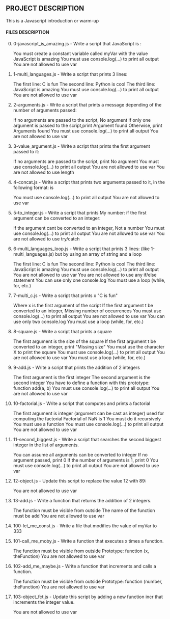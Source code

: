 ## PROJECT DESCRIPTION
This is a Javascript introduction or warm-up

#### FILES DESCRIPTION
0. 0-javascript_is_amazing.js - Write a script that JavaScript is :

   You must create a constant variable called myVar with the value JavaScript is amazing
   You must use console.log(...) to print all output
   You are not allowed to use var

1. 1-multi_languages.js - Write a script that prints 3 lines:

   The first line: C is fun
   The second line: Python is cool
   The third line: JavaScript is amazing
   You must use console.log(...) to print all output
   You are not allowed to use var

2. 2-arguments.js - Write a script that prints a message depending of the number of arguments passed:

   If no arguments are passed to the script, No argument
   If only one argument is passed to the script,print Argument found
   Otherwise, print Arguments found
   You must use console.log(...) to print all output
   You are not allowed to use var

3. 3-value_argument.js - Write a script that prints the first argument passed to it:

   If no arguments are passed to the script, print No argument
   You must use console.log(...) to print all output
   You are not allowed to use var
   You are not allowed to use length
	     
4. 4-concat.js - Write a script that prints two arguments passed to it, in the following format: is

   You must use console.log(...) to print all output
   You are not allowed to use var

5. 5-to_integer.js - Write a script that prints My number: <first argument converted in integer> if the first argument can be converted to an integer:

   If the argument cant be converted to an integer, Not a number
   You must use console.log(...) to print all output
   You are not allowed to use var
   You are not allowed to use try/catch

6. 6-multi_languages_loop.js - Write a script that prints 3 lines: (like 1-multi_languages.js) but by using an array of string and a loop

   The first line: C is fun
   The second line: Python is cool
   The third line: JavaScript is amazing
   You must use console.log(...) to print all output
   You are not allowed to use var
   You are not allowed to use any if/else statement
   You can use only one console.log
   You must use a loop (while, for, etc.)

7. 7-multi_c.js - Write a script that prints x "C is fun"

   Where x is the first argument of the script
   If the first argument t be converted to an integer, Missing number of occurrences
   You must use console.log(...) to print all output
   You are not allowed to use var
   You can use only two console.log
   You must use a loop (while, for, etc.)

8. 8-square.js - Write a script that prints a square

    The first argument is the size of the square
    If the first argument t be converted to an integer, print "Missing size"
    You must use the character X to print the square
    You must use console.log(...) to print all output
    You are not allowed to use var
    You must use a loop (while, for, etc.)

9. 9-add.js - Write a script that prints the addition of 2 integers

    The first argument is the first integer
    The second argument is the second integer
    You have to define a function with this prototype: function add(a, b)
    You must use console.log(...) to print all output
    You are not allowed to use var

10. 10-factorial.js - Write a script that computes and prints a factorial

    The first argument is integer (argument can be cast as integer) used for computing the factorial
    Factorial of NaN is 1
    You must do it recursively
    You must use a function
    You must use console.log(...) to print all output
    You are not allowed to use var

11. 11-second_biggest.js - Write a script that searches the second biggest integer in the list of arguments.

    You can assume all arguments can be converted to integer
    If no argument passed, print 0
    If the number of arguments is 1, print 0
    You must use console.log(...) to print all output
    You are not allowed to use var

12. 12-object.js - Update this script to replace the value 12 with 89:

    You are not allowed to use var
    
13. 13-add.js - Write a function that returns the addition of 2 integers.

    The function must be visible from outside
    The name of the function must be add
    You are not allowed to use var

14. 100-let_me_const.js - Write a file that modifies the value of myVar to 333

15. 101-call_me_moby.js - Write a function that executes x times a function.

    The function must be visible from outside
    Prototype: function (x, theFunction)
    You are not allowed to use var

16. 102-add_me_maybe.js - Write a function that increments and calls a function.

    The function must be visible from outside
    Prototype: function (number, theFunction)
    You are not allowed to use var

17. 103-object_fct.js - Update this script by adding a new function incr that increments the integer value.

    You are not allowed to use var
    